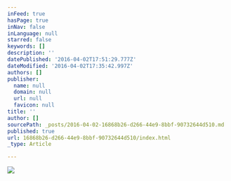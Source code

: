 ```yaml
---
inFeed: true
hasPage: true
inNav: false
inLanguage: null
starred: false
keywords: []
description: ''
datePublished: '2016-04-02T17:51:29.777Z'
dateModified: '2016-04-02T17:35:42.997Z'
authors: []
publisher:
  name: null
  domain: null
  url: null
  favicon: null
title: ''
author: []
sourcePath: _posts/2016-04-02-16868b26-d266-44e9-8bbf-90732644d510.md
published: true
url: 16868b26-d266-44e9-8bbf-90732644d510/index.html
_type: Article

---
```

![](https://the-grid-user-content.s3-us-west-2.amazonaws.com/ecf80fd5-8d95-4169-a073-13b2dff83362.jpg)